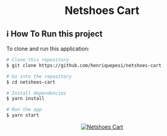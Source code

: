 <h1 align="center">
  Netshoes Cart
</h1>

## :information_source: How To Run this project

To clone and run this application:

```bash
# Clone this repository
$ git clone https://github.com/henriquepesi/netshoes-cart

# Go into the repository
$ cd netshoes-cart

# Install dependencies
$ yarn install

# Run the app
$ yarn start
```

<p align="center" target="_blank">
  <a href="https://netshoes-cart.netlify.com/" target="_blank">
    <img alt="Netshoes Cart" src="https://i.imgur.com/AbXIuGg.png">
  </a>
</p>

